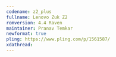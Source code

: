 ```yaml
---
codename: z2_plus
fullname: Lenovo Zuk Z2
romversion: 4.4 Raven
maintainer: Pranav Temkar
newformat: true
pling: https://www.pling.com/p/1561587/
xdathread:
---
```

